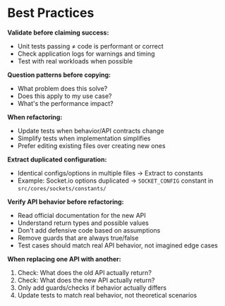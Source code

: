 # Best Practices

**Validate before claiming success:**

- Unit tests passing ≠ code is performant or correct
- Check application logs for warnings and timing
- Test with real workloads when possible

**Question patterns before copying:**

- What problem does this solve?
- Does this apply to my use case?
- What's the performance impact?

**When refactoring:**

- Update tests when behavior/API contracts change
- Simplify tests when implementation simplifies
- Prefer editing existing files over creating new ones

**Extract duplicated configuration:**

- Identical configs/options in multiple files → Extract to constants
- Example: Socket.io options duplicated → `SOCKET_CONFIG` constant in `src/cores/sockets/constants/`

**Verify API behavior before refactoring:**

- Read official documentation for the new API
- Understand return types and possible values
- Don't add defensive code based on assumptions
- Remove guards that are always true/false
- Test cases should match real API behavior, not imagined edge cases

**When replacing one API with another:**

1. Check: What does the old API actually return?
2. Check: What does the new API actually return?
3. Only add guards/checks if behavior actually differs
4. Update tests to match real behavior, not theoretical scenarios
